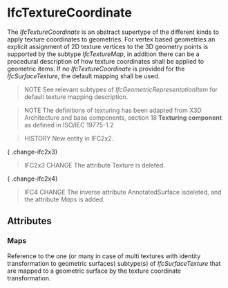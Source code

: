 # IfcTextureCoordinate

The _IfcTextureCoordinate_ is an abstract supertype of the different kinds to apply texture coordinates to geometries. For vertex based geometries an explicit assignment of 2D texture vertices to the 3D geometry points is supported by the subtype _IfcTextureMap_, in addition there can be a procedural description of how texture coordinates shall be applied to geometric items. If no _IfcTextureCoordinate_ is provided for the _IfcSurfaceTexture_, the default mapping shall be used.
<!-- end of short definition -->


> NOTE See relevant subtypes of _IfcGeometricRepresentationItem_ for default texture mapping description.

> NOTE The definitions of texturing has been adapted from X3D Architecture and base components, section 18 **Texturing component** as defined in ISO/IEC 19775-1.2

> HISTORY New entity in IFC2x2.

{ .change-ifc2x3}
> IFC2x3 CHANGE The attribute Texture is deleted.

{ .change-ifc2x4}
> IFC4 CHANGE The inverse attribute AnnotatedSurface isdeleted, and the attribute _Maps_ is added.

## Attributes

### Maps
Reference to the one (or many in case of multi textures with identity transformation to geometric surfaces) subtype(s) of _IfcSurfaceTexture_ that are mapped to a geometric surface by the texture coordinate transformation.
